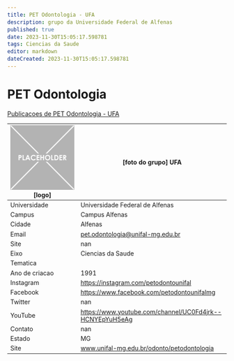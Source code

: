 ```yaml
---
title: PET Odontologia - UFA
description: grupo da Universidade Federal de Alfenas
published: true
date: 2023-11-30T15:05:17.598781
tags: Ciencias da Saude
editor: markdown
dateCreated: 2023-11-30T15:05:17.598781
---
```


# PET Odontologia

[Publicacoes de PET Odontologia - UFA](/atividade/128PETOdontologiaUFA/feed)

| ![placeholder.png](/placeholder.png) [logo] | [foto do grupo] UFA         |
| ------------------------------------------- | ------------------------------------------------- |
| Universidade                                | Universidade Federal de Alfenas      |
| Campus                                      | Campus Alfenas            |
| Cidade                                      | Alfenas             |
| Email                                       | pet.odontologia@unifal-mg.edu.br             |
| Site                                        | nan              |
| Eixo                                        | Ciencias da Saude              |
| Tematica                                    |           |
| Ano de criacao                              | 1991        |
| Instagram                                   | https://instagram.com/petodontounifal         |
| Facebook                                    | https://www.facebook.com/petodontounifalmg          |
| Twitter                                     | nan           |
| YouTube                                     | https://www.youtube.com/channel/UC0Fd4jrk--HCNYEpYuH5eAg           |
| Contato                                     | nan         |
| Estado                                      |  MG            |
| Site                                        | www.unifal-mg.edu.br/odonto/petodontologia |
